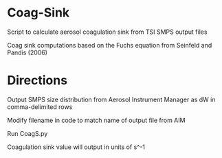 # Coag-Sink
Script to calculate aerosol coagulation sink from TSI SMPS output files

Coag sink computations based on the Fuchs equation from Seinfeld and Pandis (2006)

# Directions
Output SMPS size distribution from Aerosol Instrument Manager as dW in comma-delimited rows

Modify filename in code to match name of output file from AIM

Run CoagS.py

Coagulation sink value will output in units of s^-1
